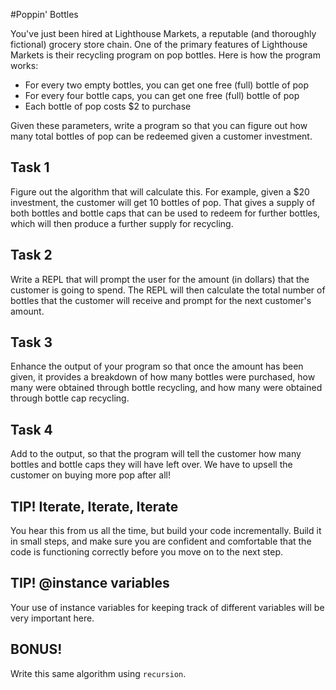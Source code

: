 #Poppin' Bottles

You've just been hired at Lighthouse Markets, a reputable (and thoroughly fictional) grocery store chain. One of the primary features of Lighthouse Markets is their recycling program on pop bottles. Here is how the program works:

* For every two empty bottles, you can get one free (full) bottle of pop
* For every four bottle caps, you can get one free (full) bottle of pop
* Each bottle of pop costs $2 to purchase

Given these parameters, write a program so that you can figure out how many total bottles of pop can be redeemed given a customer investment.

## Task 1

Figure out the algorithm that will calculate this. For example, given a $20 investment, the customer will get 10 bottles of pop. That gives a supply of both bottles and bottle caps that can be used to redeem for further bottles, which will then produce a further supply for recycling. 

## Task 2

Write a REPL that will prompt the user for the amount (in dollars) that the customer is going to spend. The REPL will then calculate the total number of bottles that the customer will receive and prompt for the next customer's amount.

## Task 3

Enhance the output of your program so that once the amount has been given, it provides a breakdown of how many bottles were purchased, how many were obtained through bottle recycling, and how many were obtained through bottle cap recycling.

## Task 4

Add to the output, so that the program will tell the customer how many bottles and bottle caps they will have left over. We have to upsell the customer on buying more pop after all!

## TIP! Iterate, Iterate, Iterate

You hear this from us all the time, but build your code incrementally. Build it in small steps, and make sure you are confident and comfortable that the code is functioning correctly before you move on to the next step.

## TIP! @instance variables

Your use of instance variables for keeping track of different variables will be very important here. 

## BONUS!

Write this same algorithm using `recursion`.